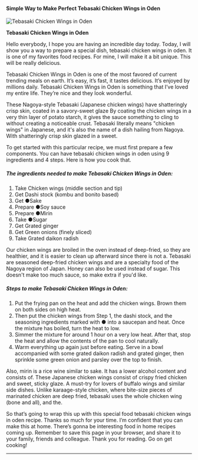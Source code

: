             

#### Simple Way to Make Perfect Tebasaki Chicken Wings in Oden

![Tebasaki Chicken Wings in Oden](https://img-global.cpcdn.com/recipes/5420265166077952/751x532cq70/tebasaki-chicken-wings-in-oden-recipe-main-photo.jpg)

**Tebasaki Chicken Wings in Oden**

Hello everybody, I hope you are having an incredible day today. Today, I will show you a way to prepare a special dish, tebasaki chicken wings in oden. It is one of my favorites food recipes. For mine, I will make it a bit unique. This will be really delicious.

Tebasaki Chicken Wings in Oden is one of the most favored of current trending meals on earth. It’s easy, it’s fast, it tastes delicious. It’s enjoyed by millions daily. Tebasaki Chicken Wings in Oden is something that I’ve loved my entire life. They’re nice and they look wonderful.

These Nagoya-style Tebasaki (Japanese chicken wings) have shatteringly crisp skin, coated in a savory-sweet glaze By coating the chicken wings in a very thin layer of potato starch, it gives the sauce something to cling to without creating a noticeable crust. Tebasaki literally means "chicken wings" in Japanese, and it's also the name of a dish hailing from Nagoya. With shatteringly crisp skin glazed in a sweet.

To get started with this particular recipe, we must first prepare a few components. You can have tebasaki chicken wings in oden using 9 ingredients and 4 steps. Here is how you cook that.

##### The ingredients needed to make Tebasaki Chicken Wings in Oden:

1.  Take Chicken wings (middle section and tip)
2.  Get Dashi stock (kombu and bonito based)
3.  Get ●Sake
4.  Prepare ●Soy sauce
5.  Prepare ●Mirin
6.  Take ●Sugar
7.  Get Grated ginger
8.  Get Green onions (finely sliced)
9.  Take Grated daikon radish

Our chicken wings are broiled in the oven instead of deep-fried, so they are healthier, and it is easier to clean up afterward since there is not a. Tebasaki are seasoned deep-fried chicken wings and are a specialty food of the Nagoya region of Japan. Honey can also be used instead of sugar. This doesn't make too much sauce, so make extra if you'd like.

##### Steps to make Tebasaki Chicken Wings in Oden:

1.  Put the frying pan on the heat and add the chicken wings. Brown them on both sides on high heat.
2.  Then put the chicken wings from Step 1, the dashi stock, and the seasoning ingredients marked with ● into a saucepan and heat. Once the mixture has boiled, turn the heat to low.
3.  Simmer the mixture for around 1 hour on a very low heat. After that, stop the heat and allow the contents of the pan to cool naturally.
4.  Warm everything up again just before eating. Serve in a bowl accompanied with some grated daikon radish and grated ginger, then sprinkle some green onion and parsley over the top to finish.

Also, mirin is a rice wine similar to sake. It has a lower alcohol content and consists of. These Japanese chicken wings consist of crispy fried chicken and sweet, sticky glaze. A must-try for lovers of buffalo wings and similar side dishes. Unlike karaage-style chicken, where bite-size pieces of marinated chicken are deep fried, tebasaki uses the whole chicken wing (bone and all), and the.

So that’s going to wrap this up with this special food tebasaki chicken wings in oden recipe. Thanks so much for your time. I’m confident that you can make this at home. There’s gonna be interesting food in home recipes coming up. Remember to save this page in your browser, and share it to your family, friends and colleague. Thank you for reading. Go on get cooking!

* * *